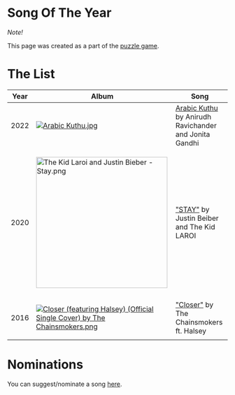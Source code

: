 # Song Of The Year

_Note!_

This page was created as a part of the [puzzle game](https://github.com/Karthikeshwar1/Puzzle).

# The List

| Year | Album | Song |
|------|-------|-------|
| 2022 | <p><a href="https://en.wikipedia.org/wiki/File:Arabic_Kuthu.jpg#/media/File:Arabic_Kuthu.jpg"><img src="https://upload.wikimedia.org/wikipedia/en/2/2a/Arabic_Kuthu.jpg" alt="Arabic Kuthu.jpg"></a></p> | [Arabic Kuthu](https://open.spotify.com/track/6yvxu91deFKt3X1QoV6qMv) by Anirudh Ravichander and Jonita Gandhi |
| 2020 | <p><a href="https://en.wikipedia.org/wiki/File:The_Kid_Laroi_and_Justin_Bieber_-_Stay.png#/media/File:The_Kid_Laroi_and_Justin_Bieber_-_Stay.png"><img src="https://upload.wikimedia.org/wikipedia/en/0/0c/The_Kid_Laroi_and_Justin_Bieber_-_Stay.png" alt="The Kid Laroi and Justin Bieber - Stay.png" height="300" width="300"></a></p> | ["STAY"](https://open.spotify.com/track/5HCyWlXZPP0y6Gqq8TgA20?si=38bd10a196154d4d) by Justin Beiber and The Kid LAROI |
| 2016 | <p><a href="https://en.wikipedia.org/wiki/File:Closer_(featuring_Halsey)_(Official_Single_Cover)_by_The_Chainsmokers.png#/media/File:Closer_(featuring_Halsey)_(Official_Single_Cover)_by_The_Chainsmokers.png"><img src="https://upload.wikimedia.org/wikipedia/en/a/a5/Closer_%28featuring_Halsey%29_%28Official_Single_Cover%29_by_The_Chainsmokers.png" alt="Closer (featuring Halsey) (Official Single Cover) by The Chainsmokers.png"></a></p> | ["Closer"](https://open.spotify.com/track/7BKLCZ1jbUBVqRi2FVlTVw?si=ac046e73dc9b4e1f) by The Chainsmokers ft. Halsey |

# Nominations

You can suggest/nominate a song [here](https://github.com/Karthikeshwar1/blog/issues).
